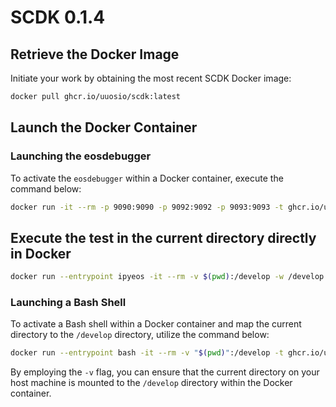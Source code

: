 # SCDK 0.1.4

## Retrieve the Docker Image

Initiate your work by obtaining the most recent SCDK Docker image:

```bash
docker pull ghcr.io/uuosio/scdk:latest
```

## Launch the Docker Container

### Launching the eosdebugger

To activate the `eosdebugger` within a Docker container, execute the command below:

```bash
docker run -it --rm -p 9090:9090 -p 9092:9092 -p 9093:9093 -t ghcr.io/uuosio/scdk
```

## Execute the test in the current directory directly in Docker

```bash
docker run --entrypoint ipyeos -it --rm -v $(pwd):/develop -w /develop -t ghcr.io/uuosio/scdk ./test.py
```

### Launching a Bash Shell

To activate a Bash shell within a Docker container and map the current directory to the `/develop` directory, utilize the command below:

```bash
docker run --entrypoint bash -it --rm -v "$(pwd)":/develop -t ghcr.io/uuosio/scdk
```

By employing the `-v` flag, you can ensure that the current directory on your host machine is mounted to the `/develop` directory within the Docker container.